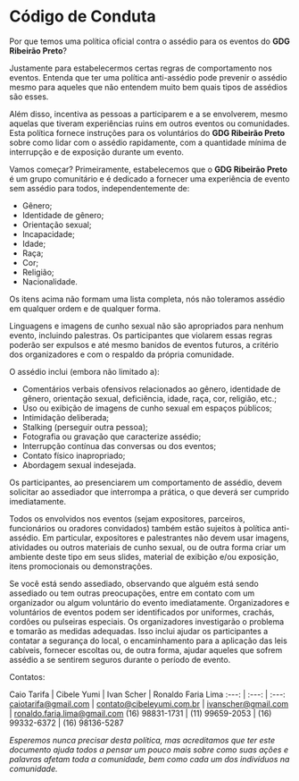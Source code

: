 # Código de Conduta

Por que temos uma política oficial contra o assédio para os eventos do **GDG Ribeirão Preto**?

Justamente para estabelecermos certas regras de comportamento nos eventos. Entenda que ter uma política anti-assédio pode prevenir o assédio mesmo para aqueles que não entendem muito bem quais tipos de assédios são esses.

Além disso, incentiva as pessoas a participarem e a se envolverem, mesmo aquelas que tiveram experiências ruins em outros eventos ou comunidades. Esta política fornece instruções para os voluntários do **GDG Ribeirão Preto** sobre como lidar com o assédio rapidamente, com a quantidade mínima de interrupção e de exposição durante um evento.

Vamos começar? Primeiramente, estabelecemos que o **GDG Ribeirão Preto** é um grupo comunitário e é dedicado a fornecer uma experiência de evento sem assédio para todos, independentemente de:

- Gênero;
- Identidade de gênero;
- Orientação sexual;
- Incapacidade;
- Idade;
- Raça;
- Cor;
- Religião;
- Nacionalidade.

Os itens acima não formam uma lista completa, nós não toleramos assédio em qualquer ordem e de qualquer forma.

Linguagens e imagens de cunho sexual não são apropriados para nenhum evento, incluindo palestras. Os participantes que violarem essas regras poderão ser expulsos e até mesmo banidos de eventos futuros, a critério dos organizadores e com o respaldo da própria comunidade.

O assédio inclui (embora não limitado a):

- Comentários verbais ofensivos relacionados ao gênero, identidade de gênero, orientação sexual, deficiência, idade, raça, cor, religião, etc.;
- Uso ou exibição de imagens de cunho sexual em espaços públicos;
- Intimidação deliberada;
- Stalking (perseguir outra pessoa);
- Fotografia ou gravação que caracterize assédio;
- Interrupção contínua das conversas ou dos eventos;
- Contato físico inapropriado;
- Abordagem sexual indesejada.

Os participantes, ao presenciarem um comportamento de assédio, devem solicitar ao assediador que interrompa a prática, o que deverá ser cumprido imediatamente.

Todos os envolvidos nos eventos (sejam expositores, parceiros, funcionários ou oradores convidados) também estão sujeitos à política anti-assédio. Em particular, expositores e palestrantes não devem usar imagens, atividades ou outros materiais de cunho sexual, ou de outra forma criar um ambiente deste tipo em seus slides, material de exibição e/ou exposição, itens promocionais ou demonstrações.

Se você está sendo assediado, observando que alguém está sendo assediado ou tem outras preocupações, entre em contato com um organizador ou algum voluntário do evento imediatamente. Organizadores e voluntários de eventos podem ser identificados por uniformes, crachás, cordões ou pulseiras especiais. Os organizadores investigarão o problema e tomarão as medidas adequadas. Isso inclui ajudar os participantes a contatar a segurança do local, o encaminhamento para a aplicação das leis cabíveis, fornecer escoltas ou, de outra forma, ajudar aqueles que sofrem assédio a se sentirem seguros durante o período de evento.

Contatos:

Caio Tarifa | Cibele Yumi | Ivan Scher | Ronaldo Faria Lima
:---: | :---: | :---:
caiotarifa@gmail.com | contato@cibeleyumi.com.br | ivanscher@gmail.com | ronaldo.faria.lima@gmail.com
(16) 98831-1731 | (11) 99659-2053 | (16) 99332-6372 | (16) 98136-5287

_Esperemos nunca precisar desta política, mas acreditamos que ter este documento ajuda todos a pensar um pouco mais sobre como suas ações e palavras afetam toda a comunidade, bem como cada um dos indivíduos na comunidade._

